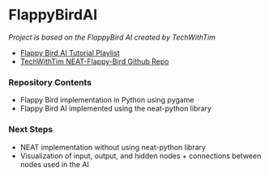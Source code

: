 # FlappyBirdAI

*Project is based on the FlappyBird AI created by TechWithTim*
* [Flappy Bird AI Tutorial Playlist](https://www.youtube.com/playlist?list=PLzMcBGfZo4-lwGZWXz5Qgta_YNX3_vLS2)
* [TechWithTim NEAT-Flappy-Bird Github Repo](https://github.com/techwithtim/NEAT-Flappy-Bird)

### Repository Contents
* Flappy Bird implementation in Python using pygame
* Flappy Bird AI implemented using the neat-python library

### Next Steps
* NEAT implementation without using neat-python library
* Visualization of input, output, and hidden nodes + connections between nodes used in the AI
